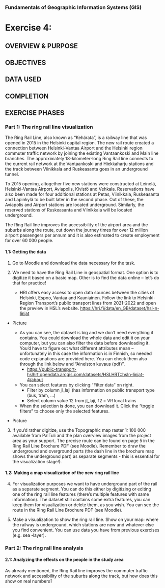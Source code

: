 ### Fundamentals of Geographic Information Systems (GIS)

# Exercise 4: 

## OVERVIEW & PURPOSE

## OBJECTIVES

## DATA USED

## COMPLETION

## EXERCISE PHASES

### Part 1: The ring rail line visualization
The Ring Rail Line, also known as “Kehärata”, is a railway line that was opened in 2015 in the Helsinki capital region. The new rail route created a connection between Helsinki-Vantaa Airport and the Helsinki region commuter traffic network by joining the existing Vantaankoski and Main line branches. The approximately 18-kilometer-long Ring Rail line connects to the current rail network at the Vantaankoski and Hiekkaharju stations and the track between Viinikkala and Ruskeasanta goes in an underground tunnel.

To 2015 opening, altogether five new stations were constructed at Leinelä, Helsinki-Vantaa Airport, Aviapolis, Kivistö and Vehkala. Reservations have also been made for four additional stations at Petas, Viinikkala, Ruskeasanta and Lapinkylä to be built later in the second phase. Out of these, the Aviapolis and Airport stations are located underground. Similarly, the reserved stations of Ruskeasanta and Viinikkala will be located underground.

The Ring Rail line improves the accessibility of the airport area and the suburbs along the route, cut down the journey times for over 12 million airport passengers per annum and it is also estimated to create employment for over 60 000 people.

#### 1.1: Getting the data
1. Go to Moodle and download the data necessary for the task.

2. We need to have the Ring Rail Line in geospatial format. One option is to digitize it based on a basic map. Other is to find the data online – let’s do that for practice!
	- HRI offers easy access to open data sources between the cities of Helsinki, Espoo, Vantaa and Kauniainen. Follow the link to Helsinki-Region Transport’s public transport lines from 2021-2022 and open the preview in HSL’s website. https://hri.fi/data/en_GB/dataset/hsl-n-linjat

- Picture 

	- As you can see, the dataset is big and we don’t need everything it contains. You could download the whole data and edit it on your computer, but you can also filter the data before downloading it. You’d have to figure out what different attributes mean – unfortunately in this case the information is in Finnish, so needed code explanations are provided here. You can check them also through the link below and “Aineiston kuvaus (pdf)”.
		- https://public-transport-hslhrt.opendata.arcgis.com/datasets/HSLHRT::hsln-linjat-4/about
	- You can select features by clicking “Filter data” on right.
		- Filter by column jl_laji (has information on public transport type (bus, tram, …)
		- Select column value 12 from jl_laji, 12 = VR local trains
	- When the selection is done, you can download it. Click the “toggle filters” to choose only the selected features.

- Picture 

3. If you’d rather digitize, use the Topographic map raster 1: 100 000 available from PaITuli and the plan overview images from the project area as your support. The precise route can be found on page 5 in the Ring Rail Line Brochure PDF (see Moodle). Remember to draw the underground and overground parts (the dash line in the brochure map shows the underground part) as separate segments - this is essential for the visualization stage!).

#### 1.2: Making a map visualization of the new ring rail line
4. For visualization purposes we want to have underground part of the rail as a separate segment. You can do this either by digitizing or editing one of the ring rail line features (there’s multiple features with same information). The dataset still contains some extra features, you can keep them for visualization or delete them, as you wish. You can see the route in the Ring Rail Line Brochure PDF (see Moodle).

5. Make a visualization to show the ring rail line. Show on your map: where the railway is underground, which stations are new and whatever else you find convenient. You can use data you have from previous exercises (e.g. sea -layer).

### Part 2: The ring rail line analysis
#### 2.1: Analyzing the effects on the people in the study area
As already mentioned, the Ring Rail line improves the commuter traffic network and accessibility of the suburbs along the track, but how does this show on real numbers?

<!--stackedit_data:
eyJkaXNjdXNzaW9ucyI6eyJFdFByYk5zWUdNWWhPWXRSIjp7In
N0YXJ0IjoxNDUyLCJlbmQiOjE0NTgsInRleHQiOiJNb29kbGUi
fSwicjFuaW14MW1CdWx6YVhkViI6eyJzdGFydCI6MTk2MSwiZW
5kIjoxOTcwLCJ0ZXh0IjoiLSBQaWN0dXJlIn0sIkNVTHg0QmVW
RFZzMm5GSUEiOnsic3RhcnQiOjI4MzUsImVuZCI6Mjg0NCwidG
V4dCI6Ii0gUGljdHVyZSJ9LCJHMTlOS0JJTGloREF2ME5FIjp7
InN0YXJ0IjozMzUyLCJlbmQiOjM3NjcsInRleHQiOiI0LiBGb3
IgdmlzdWFsaXphdGlvbiBwdXJwb3NlcyB3ZSB3YW50IHRvIGhh
dmUgdW5kZXJncm91bmQgcGFydCBvZiB0aGUgcmFpbCBhcyBh4o
CmIn0sIkw0MmtOUERvR0NjcEZTdGsiOnsic3RhcnQiOjM3Njks
ImVuZCI6NDAwMywidGV4dCI6IjUuIE1ha2UgYSB2aXN1YWxpem
F0aW9uIHRvIHNob3cgdGhlIHJpbmcgcmFpbCBsaW5lLiBTaG93
IG9uIHlvdXIgbWFwOiB3aGVyZSB0aGXigKYifX0sImNvbW1lbn
RzIjp7Ikh1MW9sN0dpRjZoQnQzY0kiOnsiZGlzY3Vzc2lvbklk
IjoiRXRQcmJOc1lHTVloT1l0UiIsInN1YiI6ImdoOjQwMzA0Nz
g4IiwidGV4dCI6IkNvcnJlY3QiLCJjcmVhdGVkIjoxNjg2ODk4
NDA2ODEyfSwiSXVHN2hOYU9pNFJJYWZLZSI6eyJkaXNjdXNzaW
9uSWQiOiJyMW5pbXgxbUJ1bHphWGRWIiwic3ViIjoiZ2g6NDAz
MDQ3ODgiLCJ0ZXh0IjoiQWRkIHBpY3R1cmUiLCJjcmVhdGVkIj
oxNjg2ODk4NzU1OTQwfSwiV0hPYWxHeDVoeXZFSjhDRSI6eyJk
aXNjdXNzaW9uSWQiOiJDVUx4NEJlVkRWczJuRklBIiwic3ViIj
oiZ2g6NDAzMDQ3ODgiLCJ0ZXh0IjoiQWRkIHBpY3R1cmUiLCJj
cmVhdGVkIjoxNjg2ODk4Nzg3ODA1fSwidGV6MG0yYXQzelhMZl
hyYyI6eyJkaXNjdXNzaW9uSWQiOiJHMTlOS0JJTGloREF2ME5F
Iiwic3ViIjoiZ2g6NDAzMDQ3ODgiLCJ0ZXh0IjoiV3JpdGUgdG
hpcyBvdXQgd2l0aCBtb3JlIGluc3RydWN0aW9ucywgZS5nLiBy
ZW1pbmQgaG93IHRvIGRpZ2l0aXplLCBob3cgdG8gZWRpdCBleG
lzdGluZyBmZWF0dXJlcywgZXRjIiwiY3JlYXRlZCI6MTY4Njg5
ODkyNTMxN30sIkVOWmNKcDR0RnZYcXp5YkYiOnsiZGlzY3Vzc2
lvbklkIjoiRzE5TktCSUxpaERBdjBORSIsInN1YiI6ImdoOjQw
MzA0Nzg4IiwidGV4dCI6IlRlc3QgdGhpcyBzZWN0aW9uIHdoZW
4gd3JpdGluZyBzaW5jZSBpdCB3YXMgdHJpY2t5IHdoZW4gSSBk
aWQgaXQiLCJjcmVhdGVkIjoxNjg2ODk4OTQwMDkzfSwiaXM4NG
dPY0Z6a0R3dE15ViI6eyJkaXNjdXNzaW9uSWQiOiJMNDJrTlBE
b0dDY3BGU3RrIiwic3ViIjoiZ2g6NDAzMDQ3ODgiLCJ0ZXh0Ij
oiR2l2ZSBzb21lIG1vcmUgaGludHMgb24gaG93IHRvIGRvIHRo
aXMiLCJjcmVhdGVkIjoxNjg2ODk5MDA5MDEzfX0sImhpc3Rvcn
kiOlsxNDc0NTQyMDc0LC0xMzgwMTUxMjg4LDczMDk5ODExNl19

-->
